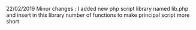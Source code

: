 22/02/2019
Minor changes : 
I added new php script library named lib.php and insert in this library number of functions to make principal script more short
